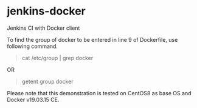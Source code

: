 # jenkins-docker
Jenkins CI with Docker client

   To find the group of docker to be entered in line 9 of Dockerfile, use following command.
> cat /etc/group | grep docker

OR

> getent group docker

   Please note that this demonstration is tested on CentOS8 as base OS and Docker v19.03.15 CE.
